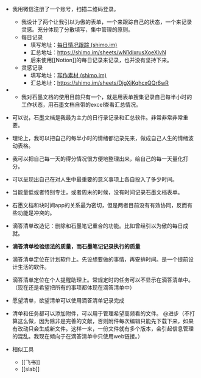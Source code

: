- 我用微信注册了一个账号，扫描二维码登录。
    - 我设计了两个让我引以为傲的表单，一个来跟踪自己的状态，一个来记录灵感。充分体现了分散填写，集中管理的原则。
    - 每日记录
        - 填写地址：[每日情况跟踪 (shimo.im)](https://shimo.im/forms/LpMDsXxT0o0gADF7/fill)
        - 汇总地址：https://shimo.im/sheets/wN1dixrusXoeXlvN
        - 后来使用[[Notion]]的每日记录来记录，也并没有坚持下来。
    - 灵感记录
        - 填写地址：[写作素材 (shimo.im)](https://shimo.im/forms/DWv963VkVgcrWy89/fill)
        - 汇总地址：https://shimo.im/sheets/DjgXjKqhcxQQr6wR
- - 我对石墨文档的使用目前只有一个，就是用表单搜集记录自己每半小时的工作状态，用石墨文档自带的excel查看汇总情况。
- 可以说，石墨文档是我最为主力的日行录记录和汇总软件。非常非常非常重要。
- 理论上，我可以把自己的每半小时的情绪都记录先来，做成自己人生的情绪波动表格。
- 我可以把自己每一天的得分情况很方便地整理出来，给自己的每一天量化打分。
- 可以呈现出自己在对人生中最重要的意义事项上各自投入了多少时间。
- 当能量低或者特别专注，或者周末的时候，没有时间记录石墨文档表单。
- 石墨文档和块时间app的关系最为密切，但是两者目前没有有效协同，反而有些功能是冲突的。
- 滴答清单改造记：删除和石墨笔记重合的功能。比如曾经引以为傲的每日成就。
- **滴答清单检验想法的质量，而石墨笔记记录执行的质量**
- 滴答清单定位在计划软件上。先设想要做的事情，再安排时间。是一个提前设计生活的软件。
- 滴答清单定位在个人提醒助理上。常规定时的任务可以不显示在滴答清单中。（现在还是希望把所有的事项都体现在滴答清单中）
- 愿望清单，欲望清单可以使用滴答清单记录完成
- 清单和任务都可以添加附件，可以用于管理希望高频看的文件。 @进步（不打算这么做，因为除非是完善的文献，否则附件每次编辑只能先下载下来，如果有改动只会生成新文件。这样一来，一份文件就有多个版本，会引起信息管理的混乱。我现在倾向于在滴答清单中只使用web链接。）

- 相似工具
    - [[飞书]]
    - [[slab]]
